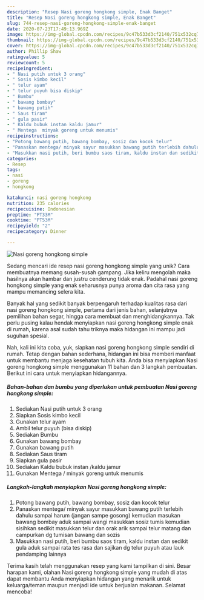 ```yaml
---
description: "Resep Nasi goreng hongkong simple, Enak Banget"
title: "Resep Nasi goreng hongkong simple, Enak Banget"
slug: 744-resep-nasi-goreng-hongkong-simple-enak-banget
date: 2020-07-23T17:49:13.969Z
image: https://img-global.cpcdn.com/recipes/9c47b533d3cf2140/751x532cq70/nasi-goreng-hongkong-simple-foto-resep-utama.jpg
thumbnail: https://img-global.cpcdn.com/recipes/9c47b533d3cf2140/751x532cq70/nasi-goreng-hongkong-simple-foto-resep-utama.jpg
cover: https://img-global.cpcdn.com/recipes/9c47b533d3cf2140/751x532cq70/nasi-goreng-hongkong-simple-foto-resep-utama.jpg
author: Phillip Shaw
ratingvalue: 5
reviewcount: 5
recipeingredient:
- " Nasi putih untuk 3 orang"
- " Sosis kimbo kecil"
- " telur ayam"
- " telur puyuh bisa diskip"
- " Bumbu"
- " bawang bombay"
- " bawang putih"
- " Saus tiram"
- " gula pasir"
- " Kaldu bubuk instan kaldu jamur"
- " Mentega  minyak goreng untuk menumis"
recipeinstructions:
- "Potong bawang putih, bawang bombay, sosiz dan kocok telur"
- "Panaskan mentega/ minyak sayur masukkan bawang putih terlebih dahulu sampai harum (jangan sampe gosong) kemudian masukan bawang bombay aduk sampai wangi masukkan sosiz tumis kemudian sisihkan sedikit masukkan telur dan orak arik sampai telur matang dan campurkan dg tumisan bawang dan sozis"
- "Masukkan nasi putih, beri bumbu saos tiram, kaldu instan dan sedikit gula aduk sampai rata tes rasa dan sajikan dg telur puyuh atau lauk pendamping lainnya"
categories:
- Resep
tags:
- nasi
- goreng
- hongkong

katakunci: nasi goreng hongkong 
nutrition: 235 calories
recipecuisine: Indonesian
preptime: "PT33M"
cooktime: "PT53M"
recipeyield: "2"
recipecategory: Dinner

---
```



![Nasi goreng hongkong simple](https://img-global.cpcdn.com/recipes/9c47b533d3cf2140/751x532cq70/nasi-goreng-hongkong-simple-foto-resep-utama.jpg)

Sedang mencari ide resep nasi goreng hongkong simple yang unik? Cara membuatnya memang susah-susah gampang. Jika keliru mengolah maka hasilnya akan hambar dan justru cenderung tidak enak. Padahal nasi goreng hongkong simple yang enak seharusnya punya aroma dan cita rasa yang mampu memancing selera kita.

Banyak hal yang sedikit banyak berpengaruh terhadap kualitas rasa dari nasi goreng hongkong simple, pertama dari jenis bahan, selanjutnya pemilihan bahan segar, hingga cara membuat dan menghidangkannya. Tak perlu pusing kalau hendak menyiapkan nasi goreng hongkong simple enak di rumah, karena asal sudah tahu triknya maka hidangan ini mampu jadi suguhan spesial.




Nah, kali ini kita coba, yuk, siapkan nasi goreng hongkong simple sendiri di rumah. Tetap dengan bahan sederhana, hidangan ini bisa memberi manfaat untuk membantu menjaga kesehatan tubuh kita. Anda bisa menyiapkan Nasi goreng hongkong simple menggunakan 11 bahan dan 3 langkah pembuatan. Berikut ini cara untuk menyiapkan hidangannya.

<!--inarticleads1-->

##### Bahan-bahan dan bumbu yang diperlukan untuk pembuatan Nasi goreng hongkong simple:

1. Sediakan  Nasi putih untuk 3 orang
1. Siapkan  Sosis kimbo kecil
1. Gunakan  telur ayam
1. Ambil  telur puyuh (bisa diskip)
1. Sediakan  Bumbu
1. Gunakan  bawang bombay
1. Gunakan  bawang putih
1. Sediakan  Saus tiram
1. Siapkan  gula pasir
1. Sediakan  Kaldu bubuk instan /kaldu jamur
1. Gunakan  Mentega / minyak goreng untuk menumis




<!--inarticleads2-->

##### Langkah-langkah menyiapkan Nasi goreng hongkong simple:

1. Potong bawang putih, bawang bombay, sosiz dan kocok telur
1. Panaskan mentega/ minyak sayur masukkan bawang putih terlebih dahulu sampai harum (jangan sampe gosong) kemudian masukan bawang bombay aduk sampai wangi masukkan sosiz tumis kemudian sisihkan sedikit masukkan telur dan orak arik sampai telur matang dan campurkan dg tumisan bawang dan sozis
1. Masukkan nasi putih, beri bumbu saos tiram, kaldu instan dan sedikit gula aduk sampai rata tes rasa dan sajikan dg telur puyuh atau lauk pendamping lainnya




Terima kasih telah menggunakan resep yang kami tampilkan di sini. Besar harapan kami, olahan Nasi goreng hongkong simple yang mudah di atas dapat membantu Anda menyiapkan hidangan yang menarik untuk keluarga/teman maupun menjadi ide untuk berjualan makanan. Selamat mencoba!
